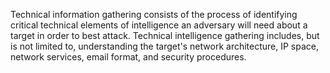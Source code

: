 Technical information gathering consists of the process of identifying critical technical elements of intelligence an adversary will need about a target in order to best attack.  Technical intelligence gathering includes, but is not limited to, understanding the target's network architecture, IP space, network services, email format, and security procedures.
